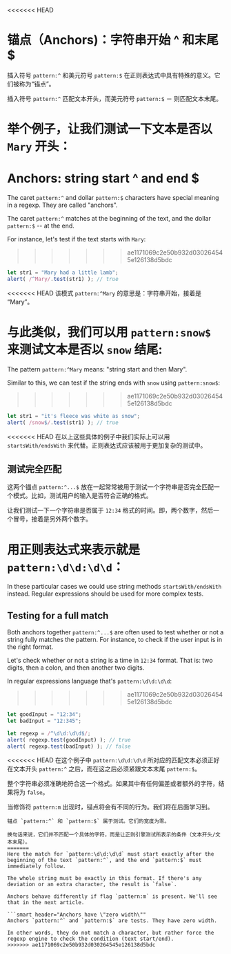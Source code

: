 <<<<<<< HEAD
# 锚点（Anchors)：字符串开始 ^ 和末尾 $

插入符号 `pattern:^` 和美元符号 `pattern:$` 在正则表达式中具有特殊的意义。它们被称为“锚点”。

插入符号 `pattern:^` 匹配文本开头，而美元符号 `pattern:$` － 则匹配文本末尾。

举个例子，让我们测试一下文本是否以 `Mary` 开头：
=======
# Anchors: string start ^ and end $

The caret `pattern:^` and dollar `pattern:$` characters have special meaning in a regexp. They are called "anchors".

The caret `pattern:^` matches at the beginning of the text, and the dollar `pattern:$` -- at the end.

For instance, let's test if the text starts with `Mary`:
>>>>>>> ae1171069c2e50b932d030264545e126138d5bdc

```js run
let str1 = "Mary had a little lamb";
alert( /^Mary/.test(str1) ); // true
```

<<<<<<< HEAD
该模式 `pattern:^Mary` 的意思是：字符串开始，接着是 “Mary”。

与此类似，我们可以用 `pattern:snow$` 来测试文本是否以 `snow` 结尾:
=======
The pattern `pattern:^Mary` means: "string start and then Mary".

Similar to this, we can test if the string ends with `snow` using `pattern:snow$`:
>>>>>>> ae1171069c2e50b932d030264545e126138d5bdc

```js run
let str1 = "it's fleece was white as snow";
alert( /snow$/.test(str1) ); // true
```

<<<<<<< HEAD
在以上这些具体的例子中我们实际上可以用 `startsWith/endsWith` 来代替。正则表达式应该被用于更加复杂的测试中。

## 测试完全匹配

这两个锚点 `pattern:^...$` 放在一起常常被用于测试一个字符串是否完全匹配一个模式。比如，测试用户的输入是否符合正确的格式。

让我们测试一下一个字符串是否属于 `12:34` 格式的时间。即，两个数字，然后一个冒号，接着是另外两个数字。

用正则表达式来表示就是 `pattern:\d\d:\d\d`：
=======
In these particular cases we could use string methods `startsWith/endsWith` instead. Regular expressions should be used for more complex tests.

## Testing for a full match

Both anchors together `pattern:^...$` are often used to test whether or not a string fully matches the pattern. For instance, to check if the user input is in the right format.

Let's check whether or not a string is a time in `12:34` format. That is: two digits, then a colon, and then another two digits.

In regular expressions language that's `pattern:\d\d:\d\d`:
>>>>>>> ae1171069c2e50b932d030264545e126138d5bdc

```js run
let goodInput = "12:34";
let badInput = "12:345";

let regexp = /^\d\d:\d\d$/;
alert( regexp.test(goodInput) ); // true
alert( regexp.test(badInput) ); // false
```

<<<<<<< HEAD
在这个例子中 `pattern:\d\d:\d\d` 所对应的匹配文本必须正好在文本开头 `pattern:^` 之后，而在这之后必须紧跟文本末尾 `pattern:$`。

整个字符串必须准确地符合这一个格式。如果其中有任何偏差或者额外的字符，结果将为 `false`。

当修饰符 `pattern:m` 出现时，锚点将会有不同的行为。我们将在后面学习到。

```smart header="锚点具有“零宽度”"
锚点 `pattern:^` 和 `pattern:$` 属于测试。它们的宽度为零。

换句话来说，它们并不匹配一个具体的字符，而是让正则引擎测试所表示的条件（文本开头/文本末尾）。
=======
Here the match for `pattern:\d\d:\d\d` must start exactly after the beginning of the text `pattern:^`, and the end `pattern:$` must immediately follow.

The whole string must be exactly in this format. If there's any deviation or an extra character, the result is `false`.

Anchors behave differently if flag `pattern:m` is present. We'll see that in the next article.

```smart header="Anchors have \"zero width\""
Anchors `pattern:^` and `pattern:$` are tests. They have zero width.

In other words, they do not match a character, but rather force the regexp engine to check the condition (text start/end).
>>>>>>> ae1171069c2e50b932d030264545e126138d5bdc
```

